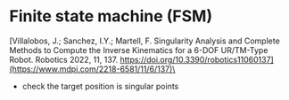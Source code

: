 # Finite state machine (FSM)
[Villalobos, J.; Sanchez, I.Y.; Martell, F. Singularity Analysis and Complete Methods to Compute the Inverse Kinematics for a 6-DOF UR/TM-Type Robot. Robotics 2022, 11, 137. https://doi.org/10.3390/robotics11060137](https://www.mdpi.com/2218-6581/11/6/137)\
- check the target position is singular points
